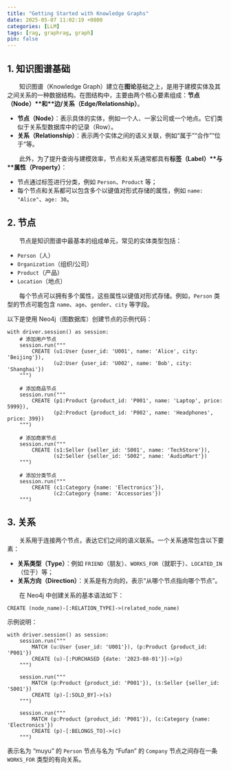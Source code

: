 ```yaml
---
title: "Getting Started with Knowledge Graphs"
date: 2025-05-07 11:02:19 +0800
categories: [LLM]
tags: [rag, graphrag, graph]
pin: false
---
```


## 1. 知识图谱基础

  知识图谱（Knowledge Graph）建立在**图论**基础之上，是用于建模实体及其之间关系的一种数据结构。在图结构中，主要由两个核心要素组成：**节点（Node）\**和\**边/关系（Edge/Relationship）**。

- **节点（Node）**：表示具体的实体，例如一个人、一家公司或一个地点。它们类似于关系型数据库中的记录（Row）。
- **关系（Relationship）**：表示两个实体之间的语义关联，例如“属于”“合作”“位于”等。

  此外，为了提升查询与建模效率，节点和关系通常都具有**标签（Label）\**与\**属性（Property）**：

- 节点通过标签进行分类，例如 `Person`、`Product` 等；
- 每个节点和关系都可以包含多个以键值对形式存储的属性，例如 `name: "Alice"`、`age: 30`。

## 2. 节点

  节点是知识图谱中最基本的组成单元，常见的实体类型包括：

- `Person`（人）
- `Organization`（组织/公司）
- `Product`（产品）
- `Location`（地点）

  每个节点可以拥有多个属性，这些属性以键值对形式存储。例如，`Person` 类型的节点可能包含 `name`、`age`、`gender`、`city` 等字段。

以下是使用 Neo4j（图数据库）创建节点的示例代码：

```
with driver.session() as session:
    # 添加用户节点
    session.run("""
        CREATE (u1:User {user_id: 'U001', name: 'Alice', city: 'Beijing'}),
               (u2:User {user_id: 'U002', name: 'Bob', city: 'Shanghai'})
    """)
    
    # 添加商品节点
    session.run("""
        CREATE (p1:Product {product_id: 'P001', name: 'Laptop', price: 5999}),
               (p2:Product {product_id: 'P002', name: 'Headphones', price: 399})
    """)
    
    # 添加商家节点
    session.run("""
        CREATE (s1:Seller {seller_id: 'S001', name: 'TechStore'}),
               (s2:Seller {seller_id: 'S002', name: 'AudioMart'})
    """)
    
    # 添加分类节点
    session.run("""
        CREATE (c1:Category {name: 'Electronics'}),
               (c2:Category {name: 'Accessories'})
    """)

```

## 3. 关系

  关系用于连接两个节点，表达它们之间的语义联系。一个关系通常包含以下要素：

- **关系类型（Type）**：例如 `FRIEND`（朋友）、`WORKS_FOR`（就职于）、`LOCATED_IN`（位于）等；
- **关系方向（Direction）**：关系是有方向的，表示“从哪个节点指向哪个节点”。

  在 Neo4j 中创建关系的基本语法如下：

```
CREATE (node_name)-[:RELATION_TYPE]->(related_node_name)
```

示例说明：

```
with driver.session() as session:
    session.run("""
        MATCH (u:User {user_id: 'U001'}), (p:Product {product_id: 'P001'})
        CREATE (u)-[:PURCHASED {date: '2023-08-01'}]->(p)
    """)
    
    session.run("""
        MATCH (p:Product {product_id: 'P001'}), (s:Seller {seller_id: 'S001'})
        CREATE (p)-[:SOLD_BY]->(s)
    """)
    
    session.run("""
        MATCH (p:Product {product_id: 'P001'}), (c:Category {name: 'Electronics'})
        CREATE (p)-[:BELONGS_TO]->(c)
    """)

```

表示名为 “muyu” 的 `Person` 节点与名为 “Fufan” 的 `Company` 节点之间存在一条 `WORKS_FOR` 类型的有向关系。
